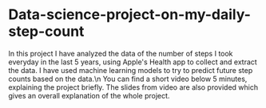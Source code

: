 # Data-science-project-on-my-daily-step-count
In this project I have analyzed the data of the number of steps I took everyday in the last 5 years, using Apple's Health app to collect and extract the data. I have used machine learning models to try to predict future step counts based on the data.\n
You can find a short video below 5 minutes, explaining the project briefly. The slides from video are also provided which gives an overall explanation of the whole project.
